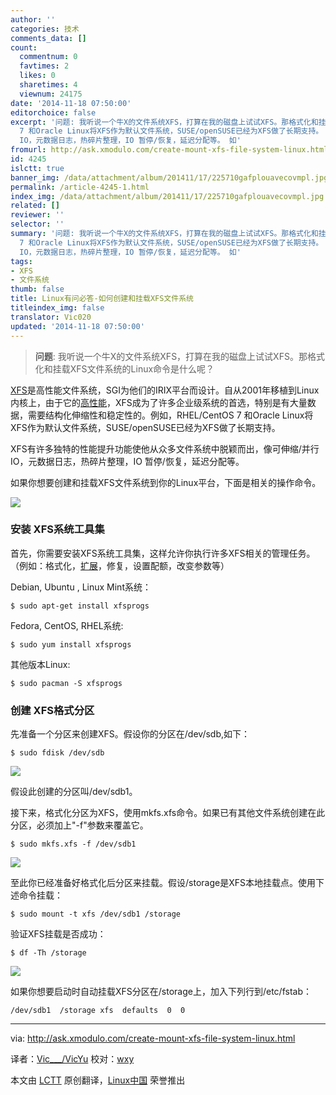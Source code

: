 ```yaml
---
author: ''
categories: 技术
comments_data: []
count:
  commentnum: 0
  favtimes: 2
  likes: 0
  sharetimes: 4
  viewnum: 24175
date: '2014-11-18 07:50:00'
editorchoice: false
excerpt: '问题: 我听说一个牛X的文件系统XFS，打算在我的磁盘上试试XFS。那格式化和挂载XFS文件系统的Linux命令是什么呢？  XFS是高性能文件系统，SGI为他们的IRIX平台而设计。自从2001年移植到Linux内核上，由于它的高性能，XFS成为了许多企业级系统的首选，特别是有大量数据，需要结构化伸缩性和稳定性的。例如，RHEL/CentOS
  7 和Oracle Linux将XFS作为默认文件系统，SUSE/openSUSE已经为XFS做了长期支持。 XFS有许多独特的性能提升功能使他从众多文件系统中脱颖而出，像可伸缩/并行
  IO，元数据日志，热碎片整理，IO 暂停/恢复，延迟分配等。 如'
fromurl: http://ask.xmodulo.com/create-mount-xfs-file-system-linux.html
id: 4245
islctt: true
banner_img: /data/attachment/album/201411/17/225710gafplouavecovmpl.jpg
permalink: /article-4245-1.html
index_img: /data/attachment/album/201411/17/225710gafplouavecovmpl.jpg.thumb.jpg
related: []
reviewer: ''
selector: ''
summary: '问题: 我听说一个牛X的文件系统XFS，打算在我的磁盘上试试XFS。那格式化和挂载XFS文件系统的Linux命令是什么呢？  XFS是高性能文件系统，SGI为他们的IRIX平台而设计。自从2001年移植到Linux内核上，由于它的高性能，XFS成为了许多企业级系统的首选，特别是有大量数据，需要结构化伸缩性和稳定性的。例如，RHEL/CentOS
  7 和Oracle Linux将XFS作为默认文件系统，SUSE/openSUSE已经为XFS做了长期支持。 XFS有许多独特的性能提升功能使他从众多文件系统中脱颖而出，像可伸缩/并行
  IO，元数据日志，热碎片整理，IO 暂停/恢复，延迟分配等。 如'
tags:
- XFS
- 文件系统
thumb: false
title: Linux有问必答-如何创建和挂载XFS文件系统
titleindex_img: false
translator: Vic020
updated: '2014-11-18 07:50:00'
---
```



> 
> **问题**: 我听说一个牛X的文件系统XFS，打算在我的磁盘上试试XFS。那格式化和挂载XFS文件系统的Linux命令是什么呢？
> 
> 
> 


[XFS](http://xfs.org/)是高性能文件系统，SGI为他们的IRIX平台而设计。自从2001年移植到Linux内核上，由于它的[高性能](http://lwn.net/Articles/476263/)，XFS成为了许多企业级系统的首选，特别是有大量数据，需要结构化伸缩性和稳定性的。例如，RHEL/CentOS 7 和Oracle Linux将XFS作为默认文件系统，SUSE/openSUSE已经为XFS做了长期支持。


XFS有许多独特的性能提升功能使他从众多文件系统中脱颖而出，像可伸缩/并行 IO，元数据日志，热碎片整理，IO 暂停/恢复，延迟分配等。


如果你想要创建和挂载XFS文件系统到你的Linux平台，下面是相关的操作命令。


![](/data/attachment/album/201411/17/225710gafplouavecovmpl.jpg)


### 安装 XFS系统工具集


首先，你需要安装XFS系统工具集，这样允许你执行许多XFS相关的管理任务。（例如：格式化，[扩展](http://ask.xmodulo.com/expand-xfs-file-system.html)，修复，设置配额，改变参数等）


Debian, Ubuntu , Linux Mint系统：



```
$ sudo apt-get install xfsprogs 

```

Fedora, CentOS, RHEL系统:



```
$ sudo yum install xfsprogs 

```

其他版本Linux:



```
$ sudo pacman -S xfsprogs 

```

### 创建 XFS格式分区


先准备一个分区来创建XFS。假设你的分区在/dev/sdb,如下：



```
$ sudo fdisk /dev/sdb 

```

![](/data/attachment/album/201411/17/225756wjuu5hajiz5dwisu.jpg)


假设此创建的分区叫/dev/sdb1。


接下来，格式化分区为XFS，使用mkfs.xfs命令。如果已有其他文件系统创建在此分区，必须加上"-f"参数来覆盖它。



```
$ sudo mkfs.xfs -f /dev/sdb1 

```

![](/data/attachment/album/201411/17/225801ibbvz88m42z7pq7z.jpg)


至此你已经准备好格式化后分区来挂载。假设/storage是XFS本地挂载点。使用下述命令挂载：



```
$ sudo mount -t xfs /dev/sdb1 /storage 

```

验证XFS挂载是否成功：



```
$ df -Th /storage 

```

![](/data/attachment/album/201411/17/225803wrdvz8qrdlu5ruqt.png)


如果你想要启动时自动挂载XFS分区在/storage上，加入下列行到/etc/fstab：



```
/dev/sdb1  /storage xfs  defaults  0  0

```



---


via: <http://ask.xmodulo.com/create-mount-xfs-file-system-linux.html>


译者：[Vic\_\_\_/VicYu](http://www.vicyul.net/) 校对：[wxy](https://github.com/wxy)


本文由 [LCTT](https://github.com/LCTT/TranslateProject) 原创翻译，[Linux中国](http://linux.cn/) 荣誉推出